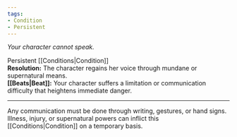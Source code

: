 ```yaml
---
tags:
- Condition
- Persistent
---
```


_Your character cannot speak._

Persistent [[Conditions|Condition]]\
**Resolution:** The character regains her voice through mundane or supernatural means.\
**[[Beats|Beat]]:** Your character suffers a limitation or communication difficulty that heightens immediate danger.

---

Any communication must be done through writing, gestures, or hand signs. Illness, injury, or supernatural powers can inflict this [[Conditions|Condition]] on a temporary basis.